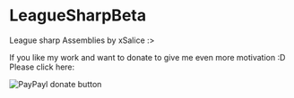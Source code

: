 LeagueSharpBeta
===============
League sharp Assemblies by xSalice :>

If you like my work and want to donate to give me even more motivation :D Please click here:

<img src="https://camo.githubusercontent.com/c9414f20b9db49c3160b9723ef2c6847976de055/687474703a2f2f696d672e736869656c64732e696f2f62616467652f70617970616c2d646f6e6174652d79656c6c6f772e7376673f7374796c653d666c6174" alt="PayPayl donate button" data-canonical-src="http://img.shields.io/badge/paypal-donate-yellow.svg?style=flat" style="max-width:100%;">
